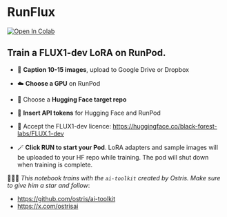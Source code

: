 # RunFlux

<a target="_blank" href="https://colab.research.google.com/github/geronimi73/RunFlux/blob/main/RunFlux.ipynb">
  <img src="https://colab.research.google.com/assets/colab-badge.svg" alt="Open In Colab"/>
</a>

 ## Train a FLUX1-dev LoRA on RunPod.

 * 📸 **Caption 10-15 images**, upload to Google Drive or Dropbox

 * ☁️ **Choose a GPU** on RunPod

 * 🤗 Choose a **Hugging Face target repo**

 * 🔑 **Insert API tokens** for Hugging Face and RunPod

 * 🔑 Accept the FLUX1-dev licence: https://huggingface.co/black-forest-labs/FLUX.1-dev

 * 🪄 **Click RUN to start your Pod**. LoRA adapters and sample images will be uploaded to your HF repo while training. The pod will shut down when training is complete.

 💪💪💪 *This notebook trains with the `ai-toolkit` created by Ostris. Make sure to give him a star and follow*:
 * https://github.com/ostris/ai-toolkit
 * https://x.com/ostrisai

